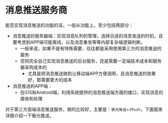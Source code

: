 # 消息推送服务商

能否实现消息推送的功能的话，一般从功能上，至少包括两部分：

* 消息推送的服务器端：实现消息队列的管理，选择合适的消息发送的时机，且要考虑到APP端可能离线，以及消息重发等等内部复杂端逻辑判断。
  * 一般来说，如果不是有特殊需要，往往都是采用使用第三方的消息推送的服务
  * 否则完全自己实现消息推送的后台服务，还是需要一定端技术成本和服务器采购成本的
    * 尤其是把消息推送做到让移动端APP方便调用，且消息推送的效果好，那需要更大的成本
* 消息推送的APP端：
  * 在iOS和Android端，利用系统提供的消息推送端方面的接口，实现消息的接收和处理

对于第三方面端消息推送服务，做的比较好，主要是：`极光推送`=`JPush`，下面就来详细介绍一下极光推送。
